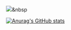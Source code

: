 <img src="https://img.shields.io/badge/Python-3766AB?style=flat-square&logo=#007396&logoColor=white"/></a>&nbsp 

[![Anurag's GitHub stats](https://github-readme-stats.vercel.app/api?username=SimKyunam)](https://github.com/anuraghazra/github-readme-stats)
